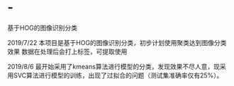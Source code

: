# -
基于HOG的图像识别分类


2019/7/22
本项目是基于HOG的图像识别分类，初步计划使用聚类达到图像分类效果
数据在处理后会打上标签，可提取使用

2019/8/6
最开始采用了kmeans算法进行模型的分类，发现效果不尽人意，现采用SVC算法进行模型的训练，出现了过拟合的问题（测试集准确率仅有25%）。
